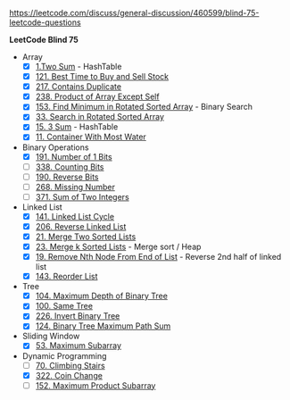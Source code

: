 https://leetcode.com/discuss/general-discussion/460599/blind-75-leetcode-questions

**LeetCode Blind 75** 

- Array
	- [x] [1.Two Sum](https://leetcode.com/problems/two-sum/) - HashTable
	- [x] [121. Best Time to Buy and Sell Stock](https://leetcode.com/problems/best-time-to-buy-and-sell-stock/)
	- [x] [217. Contains Duplicate](https://leetcode.com/problems/contains-duplicate/) 
	- [x] [238. Product of Array Except Self](https://leetcode.com/problems/product-of-array-except-self/) 
	- [x] [153. Find Minimum in Rotated Sorted Array](https://leetcode.com/problems/find-minimum-in-rotated-sorted-array/) - Binary Search
	- [x] [33. Search in Rotated Sorted Array](https://leetcode.com/problems/search-in-rotated-sorted-array/)
	- [x] [15. 3 Sum](https://leetcode.com/problems/3sum/) - HashTable
	- [x] [11. Container With Most Water](https://leetcode.com/problems/container-with-most-water/)

- Binary Operations
 	- [x] [191. Number of 1 Bits](https://leetcode.com/problems/number-of-1-bits/)
 	- [ ] [338. Counting Bits](https://leetcode.com/problems/counting-bits/)
 	- [ ] [190. Reverse Bits](https://leetcode.com/problems/reverse-bits/)
 	- [ ] [268. Missing Number](https://leetcode.com/problems/missing-number/)
 	- [ ] [371. Sum of Two Integers](https://leetcode.com/problems/sum-of-two-integers/)

- Linked List
	- [x] [141. Linked List Cycle](https://leetcode.com/problems/linked-list-cycle/)
	- [x] [206. Reverse Linked List](https://leetcode.com/problems/reverse-linked-list/)
	- [x] [21. Merge Two Sorted Lists](https://leetcode.com/problems/merge-two-sorted-lists/)
	- [x] [23. Merge k Sorted Lists](https://leetcode.com/problems/merge-k-sorted-lists/) - Merge sort / Heap
	- [x] [19. Remove Nth Node From End of List](https://leetcode.com/problems/remove-nth-node-from-end-of-list/) - Reverse 2nd half of linked list
	- [x] [143. Reorder List](https://leetcode.com/problems/reorder-list/) 

- Tree
	- [x] [104. Maximum Depth of Binary Tree](https://leetcode.com/problems/maximum-depth-of-binary-tree/)
	- [x] [100. Same Tree](https://leetcode.com/problems/same-tree/)
	- [x] [226. Invert Binary Tree](https://leetcode.com/problems/invert-binary-tree/)
	- [x] [124. Binary Tree Maximum Path Sum](https://leetcode.com/problems/binary-tree-maximum-path-sum/)

- Sliding Window
	- [x] [53. Maximum Subarray](https://leetcode.com/problems/maximum-subarray/)

- Dynamic Programming
 	- [ ] [70. Climbing Stairs](https://leetcode.com/problems/climbing-stairs/)
	- [x] [322. Coin Change](https://leetcode.com/problems/coin-change/)
	- [ ] [152. Maximum Product Subarray](https://leetcode.com/problems/maximum-product-subarray/) 

